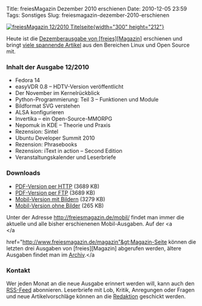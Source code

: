 Title: freiesMagazin Dezember 2010 erschienen
Date: 2010-12-05 23:59
Tags: Sonstiges
Slug: freiesmagazin-dezember-2010-erschienen

[![freiesMagazin 12/2010
Titelseite](http://www.freiesmagazin.de/system/files/freiesmagazin-2010-12.png){width="300"
height="212"}](http://www.freiesmagazin.de/system/files/freiesmagazin-2010-12.png)


Heute ist die [Dezemberausgabe von
[freies][Magazin]](http://www.freiesmagazin.de/20101205-dezemberausgabe-erschienen)
erschienen und bringt [viele spannende
Artikel](http://www.freiesmagazin.de/freiesMagazin-2010-12) aus den
Bereichen Linux und Open Source mit.


### Inhalt der Ausgabe 12/2010


-   Fedora 14
-   easyVDR 0.8 – HDTV-Version veröffentlicht
-   Der November im Kernelrückblick
-   Python-Programmierung: Teil 3 – Funktionen und Module
-   Bildformat SVG verstehen
-   ALSA konfigurieren
-   Invertika – ein Open-Source-MMORPG
-   Nepomuk in KDE – Theorie und Praxis
-   Rezension: Sintel
-   Ubuntu Developer Summit 2010
-   Rezension: Phrasebooks
-   Rezension: iText in action – Second Edition
-   Veranstaltungskalender und Leserbriefe


<!--break--><!--break-->

### Downloads


-   [PDF-Version per
    HTTP](http://www.freiesmagazin.de/ftp/2010/freiesMagazin-2010-12.pdf)
    (3689 KB)
-   [PDF-Version per
    FTP](ftp://ftp.freiesmagazin.de/2010/freiesMagazin-2010-12.pdf)
    (3689 KB)
-   [Mobil-Version mit
    Bildern](http://www.freiesmagazin.de/mobil/freiesMagazin-2010-12-bilder.html)
    (3279 KB)
-   [Mobil-Version ohne
    Bilder](http://www.freiesmagazin.de/mobil/freiesMagazin-2010-12.html)
    (265 KB)


Unter der Adresse <http://freiesmagazin.de/mobil/> findet man immer die
aktuelle und alle bisher erschienenen Mobil-Ausgaben. Auf der
<a<br></a<br>

href="http://www.freiesmagazin.de/magazin"&gt;Magazin-Seite können die
letzten drei Ausgaben von
[freies][Magazin]
abgerufen werden, ältere Ausgaben findet man im
[Archiv](http://www.freiesmagazin.de/archiv).</a<br>


### Kontakt


Wer jeden Monat an die neue Ausgabe erinnert werden will, kann auch den
[RSS-Feed](http://www.freiesmagazin.de/rss.xml) abonnieren. Leserbriefe
mit Lob, Kritik, Anregungen oder Fragen und neue Artikelvorschläge
können an die [Redaktion](http://www.freiesmagazin.de/kontakt) geschickt
werden.



